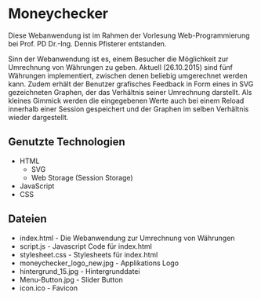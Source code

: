 Moneychecker
===================
Diese Webanwendung ist im Rahmen der Vorlesung Web-Programmierung bei Prof. PD Dr.-Ing. Dennis Pfisterer entstanden. 

Sinn der Webanwendung ist es, einem Besucher die Möglichkeit zur Umrechnung von Währungen zu geben. Aktuell (26.10.2015) sind fünf Währungen implementiert, zwischen denen beliebig umgerechnet werden kann. Zudem erhält der Benutzer grafisches Feedback in Form eines in SVG gezeichneten Graphen, der das Verhältnis seiner Umrechnung darstellt. Als kleines Gimmick werden die eingegebenen Werte auch bei einem Reload innerhalb einer Session gespeichert und der Graphen im selben Verhältnis wieder dargestellt. 

Genutzte Technologien
-------------
- HTML
    - SVG
    - Web Storage (Session Storage)
- JavaScript
- CSS

Dateien
-------

 - index.html - Die Webanwendung zur Umrechnung von Währungen
 - script.js - Javascript Code für index.html
 - stylesheet.css - Stylesheets für index.html
 - moneychecker_logo_new.jpg - Applikations Logo
 - hintergrund_15.jpg - Hintergrunddatei
 - Menu-Button.jpg - Slider Button
 - icon.ico - Favicon